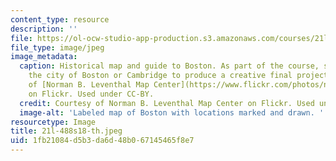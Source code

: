 ```yaml
---
content_type: resource
description: ''
file: https://ol-ocw-studio-app-production.s3.amazonaws.com/courses/21l-488-contemporary-literature-street-haunting-in-the-global-city-spring-2018/1fb21084d5b3da6d48b067145465f8e7_21l-488s18-th.jpeg
file_type: image/jpeg
image_metadata:
  caption: Historical map and guide to Boston. As part of the course, students 'haunt'
    the city of Boston or Cambridge to produce a creative final project. Courtesy
    of [Norman B. Leventhal Map Center](https://www.flickr.com/photos/normanbleventhalmapcenter/3121045758/in/album-72157622241893276/)
    on Flickr. Used under CC-BY.
  credit: Courtesy of Norman B. Leventhal Map Center on Flickr. Used under CC-BY.
  image-alt: 'Labeled map of Boston with locations marked and drawn. '
resourcetype: Image
title: 21l-488s18-th.jpeg
uid: 1fb21084-d5b3-da6d-48b0-67145465f8e7
---
```

